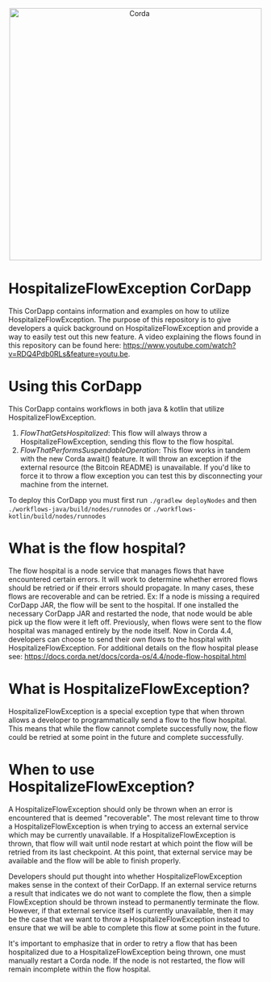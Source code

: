 <p align="center">
  <img src="https://www.corda.net/wp-content/uploads/2016/11/fg005_corda_b.png" alt="Corda" width="500">
</p>

# HospitalizeFlowException CorDapp
This CorDapp contains information and examples on how to utilize HospitalizeFlowException. The purpose of this repository is to give developers a quick background on HospitalizeFlowException and provide a way to easily test out this new feature.
A video explaining the flows found in this repository can be found here: https://www.youtube.com/watch?v=RDQ4Pdb0RLs&feature=youtu.be.

# Using this CorDapp
This CorDapp contains workflows in both java & kotlin that utilize HospitalizeFlowException.
1) *FlowThatGetsHospitalized*:
    This flow will always throw a HospitalizeFlowException, sending this flow to the flow hospital.
2) *FlowThatPerformsSuspendableOperation*:
    This flow works in tandem with the new Corda await() feature. It will throw an exception if the external resource (the Bitcoin README) is unavailable.
    If you'd like to force it to throw a flow exception you can test this by disconnecting your machine from the internet.

To deploy this CorDapp you must first run `./gradlew deployNodes` and then `./workflows-java/build/nodes/runnodes` or `./workflows-kotlin/build/nodes/runnodes`

# What is the flow hospital?
The flow hospital is a node service that manages flows that have encountered certain errors.
It will work to determine whether errored flows should be retried or if their errors should propagate.
In many cases, these flows are recoverable and can be retried.
Ex: If a node is missing a required CorDapp JAR, the flow will be sent to the hospital.
If one installed the necessary CorDapp JAR and restarted the node, that node would be able pick up the flow were it left off.
Previously, when flows were sent to the flow hospital was managed entirely by the node itself.
Now in Corda 4.4, developers can choose to send their own flows to the hospital with HospitalizeFlowException.
For additional details on the flow hospital please see: https://docs.corda.net/docs/corda-os/4.4/node-flow-hospital.html

# What is HospitalizeFlowException?
HospitalizeFlowException is a special exception type that when thrown allows a developer to programmatically send a flow to the flow hospital.
This means that while the flow cannot complete successfully now, the flow could be retried at some point in the future and complete successfully.

# When to use HospitalizeFlowException?
A HospitalizeFlowException should only be thrown when an error is encountered that is deemed "recoverable".
The most relevant time to throw a HospitalizeFlowException is when trying to access an external service which may be currently unavailable. If a HospitalizeFlowException is thrown, that flow will wait until node restart at which point the flow will be retried from its last checkpoint. At this point, that external service may be available and the flow will be able to finish properly.

Developers should put thought into whether HospitalizeFlowException makes sense in the context of their CorDapp.
If an external service returns a result that indicates we do not want to complete the flow, then a simple FlowException should be thrown instead to permanently terminate the flow.
However, if that external service itself is currently unavailable, then it may be the case that we want to throw a HospitalizeFlowException instead to ensure that we will be able to complete this flow at some point in the future.

It's important to emphasize that in order to retry a flow that has been hospitalized due to a HospitalizeFlowException being thrown, one must manually restart a Corda node.
If the node is not restarted, the flow will remain incomplete within the flow hospital. 
